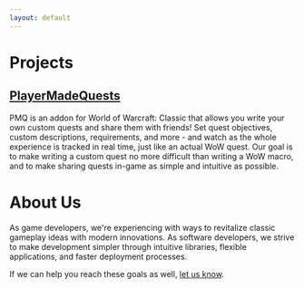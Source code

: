 ```yaml
---
layout: default
---
```


# Projects

## [PlayerMadeQuests](https://pmq.runeberry.com)

PMQ is an addon for World of Warcraft: Classic that allows you write your own custom quests and share them with friends! Set quest objectives, custom descriptions, requirements, and more - and watch as the whole experience is tracked in real time, just like an actual WoW quest. Our goal is to make writing a custom quest no more difficult than writing a WoW macro, and to make sharing quests in-game as simple and intuitive as possible.

# About Us

As game developers, we're experiencing with ways to revitalize classic gameplay ideas with modern innovations. As software developers, we strive to make development simpler through intuitive libraries, flexible applications, and faster deployment processes.

If we can help you reach these goals as well, [let us know](mailto:info@runeberry.com).

